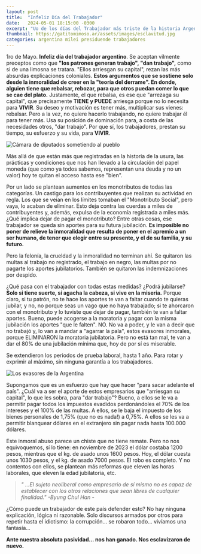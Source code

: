 ```yaml
---
layout: post
title:  "Infeliz Día del Trabajador"
date:   2024-05-01 18:15:00 -0300
excerpt: "Uo de los días del Trabajador más triste de la historia Argentina"
thumbnail: https://gatitomimoso.ar/assets/images/esclavitud.jpg
categories: argentina milei presiduende trabajadores
---
```

1ro de Mayo. **Infeliz día del trabajador argentino**. Se aceptan vilmente preceptos como que **"los patrones generan trabajo", "dan trabajo",** como si de una limosna se tratara. "Ellos arriesgan su capital", rezan las más absurdas explicaciones coloniales. **Estos argumentos que se sostiene solo desde la inmoralidad de creer en la "teoría del derrame". En donde, alguien tiene que rebalsar, rebozar, para que otros puedan comer lo que se cae del plato.** Justamente, el que rebalsa, es ese que "arrezaga su capital", que precisamente **TIENE y PUEDE** arriesga porque no lo necesita para **VIVIR**. Su deseo y motivación es tener más, multiplicar sus vienes: rebalsar. Pero a la vez, no quiere hacerlo trabajando, no quiere trabajar él para tener más. Usa su posición de dominación para, a costa de las necesidades otros, "dar trabajo". Por que sí, los trabajadores, prestan su tiempo, su esfuerzo y su vida, para **VIVIR**.

![Cámara de diputados sometiendo al pueblo](http://gatitomimoso.ar/assets/images/diputados.jpg)

Más allá de que están más que registradas en la historia de la usura, las prácticas y condiciones que nos han llevado a la circulación del papel moneda (que como ya todos sabemos, representan una deuda y no un valor) hoy te quitan el acceso hasta ese "bien".

Por un lado se plantean aumentos en los monotributos de todas las categorías. Un castigo para los contribuyentes que realizan su actividad en regla. Los que se veían en los límites tomaban el "Monotributo Social", pero vaya, lo acaban de eliminar. Esto deja contra las cuerdas a miles de contribuyentes y, además, expulsa de la economía registrada a miles más. ¿Qué implica dejar de pagar el monotributo? Entre otras cosas, ese trabajador se queda sin aportes para su futura jubilación. **Es imposible no poner de relieve la inmoralidad que resulta de poner en el apremio a un ser humano, de tener que elegir entre su presente, y el de su familia, y su futuro.**

Pero la felonía, la crueldad y la inmoralidad no terminan ahí. Se quitaron las multas al trabajo no registrado, el trabajo en negro, las multas por no pagarte los aportes jubilatorios. También se quitaron las indemnizaciones por despido.

¿Qué pasa con el trabajador con todas estas medidas? ¿Podrá jubilarse? **Solo si tiene suerte, si agacha la cabeza, si vive en la miseria.** Porque claro, si tu patrón, no te hace los aportes te van a faltar cuando te quieras jubilar, y no, no porque seas un vago que no haya trabajado; si te ahorcaron con el monotributo y lo tuviste que dejar de pagar, también te van a faltar aportes.
Bueno, puede acogerse a la moratoria y pagar con la misma jubilación los aportes "que le falten". NO. No va a poder, y le van a decir que no trabajó y, lo van a mandar a "agarrar la pala", estos evasores inmorales, porque ELIMINARON la moratoria jubilatoria. Pero no está tan mal, te van a dar el 80% de una jubilación mínima que, hoy de por sí es miserable.

Se extendieron los periodos de prueba laboral, hasta 1 año. Para rotar y exprimir al máximo, sin ninguna garantía a los trabajadores.

![Los evasores de la Argentina](http://gatitomimoso.ar/assets/images/evasores.jpg)

Supongamos que es un esfuerzo que hay que hacer "para sacar adelante el país". ¿Cuál va a ser el aporte de estos empresarios que "arriesgan su capital", lo que les sobra, para "dar trabajo"? Bueno, a ellos se le va a permitir pagar todos los impuestos evadidos perdonándoles el 70% de los intereses y el 100% de las multas. A ellos, se le baja el impuesto de los bienes personales de 1,75% (que no es nada!) a 0,75%. A ellos se les va a permitir blanquear dólares en el extranjero sin pagar nada hasta 100.000 dólares.

Este inmoral abuso parece un chiste que no tiene remate. Pero no nos equivoquemos, sí lo tiene:
en noviembre de 2023 el dólar costaba 1200 pesos, mientras que el kg. de asado unos 1600 pesos. Hoy, el dólar cuesta unos 1030 pesos, y el kg. de asado 7000 pesos. El robo es completo.
Y no contentos con ellos, se plantean más reformas que eleven las horas laborales, que eleven la edad jubilatoria, etc.

> *" ...El sujeto neoliberal como empresario de sí mismo no es capaz de establecer con los otros relaciones que sean libres de cualquier
> finalidad." -Byung Chul Han -*

¿Cómo puede un trabajador de este país defender esto? No hay ninguna explicación, lógica ni razonable. Solo discursos armados por otros para repetir hasta el idiotismo: la corrupción... se robaron todo... vivíamos una fantasía...

**Ante nuestra absoluta pasividad... nos han ganado. Nos esclavizaron de nuevo.**

